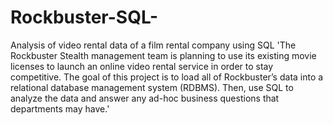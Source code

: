 # Rockbuster-SQL-
Analysis of video rental data of a film rental company using SQL
'The Rockbuster Stealth management team is planning to use its existing movie licenses to launch an online video rental service in order to stay competitive. The goal of this project is to load all of Rockbuster’s data into a relational database management system (RDBMS). Then, use SQL to analyze the data and answer any ad-hoc business questions that departments may have.'
